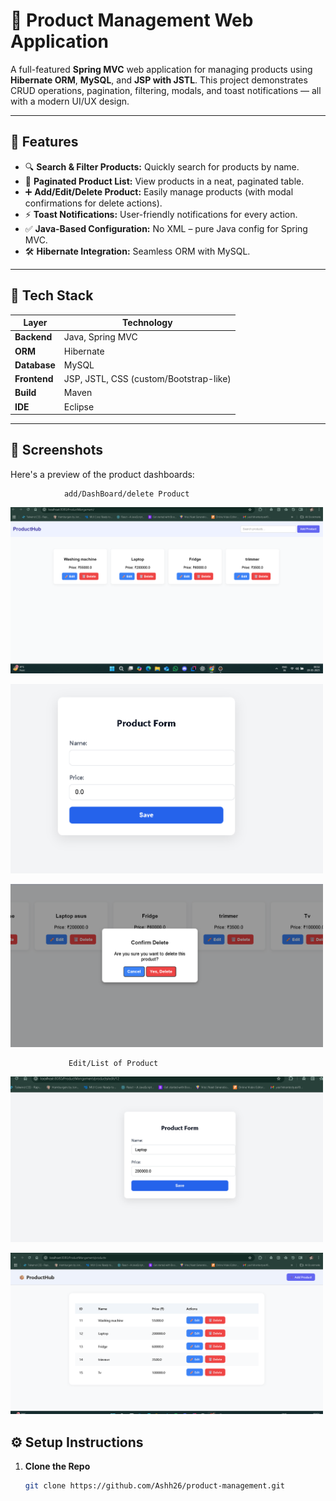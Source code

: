 # 🛒 Product Management Web Application

A full-featured **Spring MVC** web application for managing products using **Hibernate ORM**, **MySQL**, and **JSP with JSTL**. This project demonstrates CRUD operations, pagination, filtering, modals, and toast notifications — all with a modern UI/UX design.

---

## 🚀 Features

- 🔍 **Search & Filter Products:** Quickly search for products by name.
- 📄 **Paginated Product List:** View products in a neat, paginated table.
- ➕ **Add/Edit/Delete Product:** Easily manage products (with modal confirmations for delete actions).
- ⚡ **Toast Notifications:** User-friendly notifications for every action.
- ✅ **Java-Based Configuration:** No XML – pure Java config for Spring MVC.
- 🛠 **Hibernate Integration:** Seamless ORM with MySQL.

---

## 🧰 Tech Stack

| **Layer**    | **Technology**           |
|--------------|--------------------------|
| **Backend**  | Java, Spring MVC         |
| **ORM**      | Hibernate                |
| **Database** | MySQL                    |
| **Frontend** | JSP, JSTL, CSS (custom/Bootstrap-like) |
| **Build**    | Maven                    |
| **IDE**      | Eclipse                  |

---

## 📸 Screenshots
Here's a preview of the product dashboards:

				add/DashBoard/delete Product
					
 <p>
  <img src="assests/dashboard.png" alt="Dashboard Screenshot" width="500"/>
</p>
 
 <p>
  <img src="assests/addProduct.png" alt="Dashboard Screenshot" width="500"/>
</p>  

<p>
  <img src="assests/deletProduct.png" alt="Dashboard Screenshot" width="500"/>
</p>

				 Edit/List of Product

<p>
  <img src="assests/editProduct.png" alt="Dashboard Screenshot" width="500"/>
</p>

 <p>
  <img src="assests/listOfProducts.png" alt="Dashboard Screenshot" width="500"/>
</p>




## ⚙️ Setup Instructions

1. **Clone the Repo**
   ```bash
   git clone https://github.com/Ashh26/product-management.git
